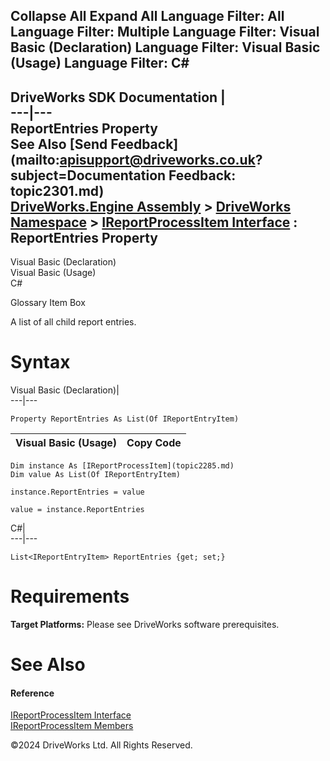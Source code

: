        

 Collapse All Expand All  Language Filter: All  Language Filter: Multiple  Language Filter: Visual Basic (Declaration) Language Filter: Visual Basic (Usage) Language Filter: C#  
---  
DriveWorks SDK Documentation  |   
---|---  
ReportEntries Property   
See Also [Send Feedback](mailto:apisupport@driveworks.co.uk?subject=Documentation Feedback: topic2301.md)  
[DriveWorks.Engine Assembly](topic2156.md) > [DriveWorks Namespace](topic2159.md) > [IReportProcessItem Interface](topic2285.md) : ReportEntries Property  
---  
  
Visual Basic (Declaration)    
Visual Basic (Usage)    
C# 

Glossary Item Box

A list of all child report entries. 

# Syntax

Visual Basic (Declaration)|   
---|---  
      
    
    Property ReportEntries As List(Of IReportEntryItem)  
  
Visual Basic (Usage)| Copy Code  
---|---  
      
    
    Dim instance As [IReportProcessItem](topic2285.md)
    Dim value As List(Of IReportEntryItem)
     
    instance.ReportEntries = value
     
    value = instance.ReportEntries  
  
C#|   
---|---  
      
    
    List<IReportEntryItem> ReportEntries {get; set;}  
  
# Requirements

**Target Platforms:** Please see DriveWorks software prerequisites.

# See Also

#### Reference

[IReportProcessItem Interface](topic2285.md)   
[IReportProcessItem Members](topic2286.md)

©2024 DriveWorks Ltd. All Rights Reserved.
